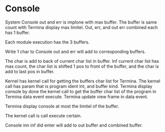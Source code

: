 # Console

System Console out and err is implone with max buffer.
The buffer is same count with Termina display max limitel.
Out, err, and out err combined each has 1 buffer.

Each module execution has the 3 buffers.

Write 1 char to Console out and err will add to
corresponding buffers.

The char is add to back of current char list in buffer.
Inf current char list has max count, the char list is shifted
1 pos to front of the buffer, and the char is add to last pos
in buffer.

Kernel has kernel call for getting the buffers char list
for Termina.
The kernel call has param that is program ident Int, and buffer kind.
Termina display console by done the kernel call to get the buffer
char list of the program in Termina data event execute.
Termina update view frame in data event.

Termina display console at most the limitel of the buffer.

The kernel call is call execute certain.

Console inn inf did enter will add to out buffer and combined buffer.